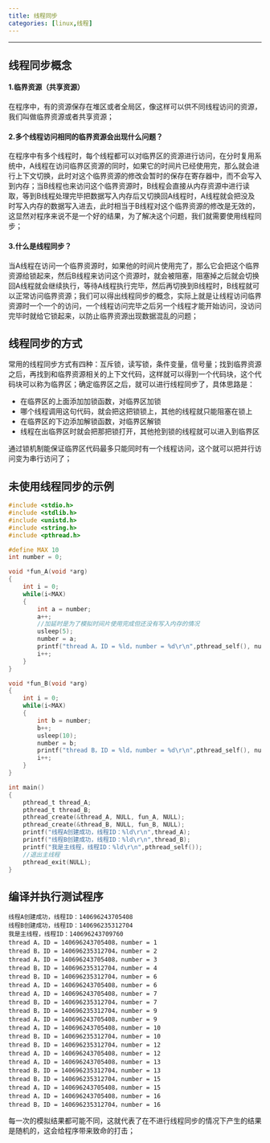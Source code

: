 ```yaml
---
title: 线程同步
categories: [linux,线程]
---
```


---------

## 线程同步概念

#### 1.临界资源（共享资源）

在程序中，有的资源保存在堆区或者全局区，像这样可以供不同线程访问的资源，我们叫做临界资源或者共享资源；

#### 2.多个线程访问相同的临界资源会出现什么问题？

在程序中有多个线程时，每个线程都可以对临界区的资源进行访问，在分时复用系统中，A线程在访问临界区资源的同时，如果它的时间片已经使用完，那么就会进行上下文切换，此时对这个临界资源的修改会暂时的保存在寄存器中，而不会写入到内存；当B线程也来访问这个临界资源时，B线程会直接从内存资源中进行读取，等到B线程处理完毕把数据写入内存后又切换回A线程时，A线程就会把没及时写入内存的数据写入进去，此时相当于B线程对这个临界资源的修改是无效的，这显然对程序来说不是一个好的结果，为了解决这个问题，我们就需要使用线程同步；

#### 3.什么是线程同步？

当A线程在访问一个临界资源时，如果他的时间片使用完了，那么它会把这个临界资源给锁起来，然后B线程来访问这个资源时，就会被阻塞，阻塞掉之后就会切换回A线程就会继续执行，等待A线程执行完毕，然后再切换到B线程时，B线程就可以正常访问临界资源；我们可以得出线程同步的概念，实际上就是让线程访问临界资源时一个一个的访问，一个线程访问完毕之后另一个线程才能开始访问，没访问完毕时就给它锁起来，以防止临界资源出现数据混乱的问题；

## 线程同步的方式

常用的线程同步方式有四种：互斥锁，读写锁，条件变量，信号量；找到临界资源之后，再找到和临界资源相关的上下文代码，这样就可以得到一个代码块，这个代码块可以称为临界区；确定临界区之后，就可以进行线程同步了，具体思路是：

- 在临界区的上面添加加锁函数，对临界区加锁
- 哪个线程调用这句代码，就会把这把锁锁上，其他的线程就只能阻塞在锁上
- 在临界区的下边添加解锁函数，对临界区解锁
- 线程在出临界区时就会把那把锁打开，其他抢到锁的线程就可以进入到临界区

通过锁机制能保证临界区代码最多只能同时有一个线程访问，这个就可以把并行访问变为串行访问了；

## 未使用线程同步的示例

~~~c
#include <stdio.h>
#include <stdlib.h>
#include <unistd.h>
#include <string.h>
#include <pthread.h>

#define MAX 10
int number = 0;

void *fun_A(void *arg)
{
    int i = 0;
    while(i<MAX)
    {
        int a = number;
        a++;
        //加延时是为了模拟时间片使用完成但还没有写入内存的情况
        usleep(5);
        number = a;
        printf("thread A，ID = %ld，number = %d\r\n",pthread_self(), number);
        i++;
    }
}

void *fun_B(void *arg)
{
    int i = 0;
    while(i<MAX)
    {
        int b = number;
        b++;
        usleep(10);
        number = b;
        printf("thread B，ID = %ld，number = %d\r\n",pthread_self(), number);
        i++;
    }
}

int main()
{
    pthread_t thread_A;
    pthread_t thread_B;
    pthread_create(&thread_A, NULL, fun_A, NULL);
    pthread_create(&thread_B, NULL, fun_B, NULL);
    printf("线程A创建成功，线程ID：%ld\r\n",thread_A);
    printf("线程B创建成功，线程ID：%ld\r\n",thread_B);
    printf("我是主线程，线程ID：%ld\r\n",pthread_self());
    //退出主线程
    pthread_exit(NULL);
}
~~~

## 编译并执行测试程序

~~~shell
线程A创建成功，线程ID：140696243705408
线程B创建成功，线程ID：140696235312704
我是主线程，线程ID：140696243709760
thread A，ID = 140696243705408，number = 1
thread B，ID = 140696235312704，number = 2
thread A，ID = 140696243705408，number = 3
thread B，ID = 140696235312704，number = 4
thread B，ID = 140696235312704，number = 6
thread A，ID = 140696243705408，number = 6
thread A，ID = 140696243705408，number = 7
thread B，ID = 140696235312704，number = 7
thread B，ID = 140696235312704，number = 9
thread A，ID = 140696243705408，number = 9
thread A，ID = 140696243705408，number = 10
thread B，ID = 140696235312704，number = 10
thread B，ID = 140696235312704，number = 12
thread A，ID = 140696243705408，number = 12
thread A，ID = 140696243705408，number = 13
thread B，ID = 140696235312704，number = 13
thread B，ID = 140696235312704，number = 15
thread A，ID = 140696243705408，number = 15
thread A，ID = 140696243705408，number = 16
thread B，ID = 140696235312704，number = 16
~~~

每一次的模拟结果都可能不同，这就代表了在不进行线程同步的情况下产生的结果是随机的，这会给程序带来致命的打击；
